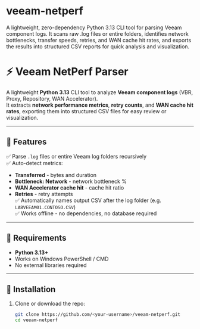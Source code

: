 # veeam-netperf
A lightweight, zero-dependency Python 3.13 CLI tool for parsing Veeam component logs. It scans raw .log files or entire folders, identifies network bottlenecks, transfer speeds, retries, and WAN cache hit rates, and exports the results into structured CSV reports for quick analysis and visualization.
# ⚡ Veeam NetPerf Parser

A lightweight **Python 3.13** CLI tool to analyze **Veeam component logs** (VBR, Proxy, Repository, WAN Accelerator).  
It extracts **network performance metrics**, **retry counts**, and **WAN cache hit rates**, exporting them into structured CSV files for easy review or visualization.

---

## 🚀 Features
✅ Parse `.log` files or entire Veeam log folders recursively  
✅ Auto-detect metrics:
- **Transferred** - bytes and duration
- **Bottleneck: Network** - network bottleneck %
- **WAN Accelerator cache hit** - cache hit ratio
- **Retries** - retry attempts  
✅ Automatically names output CSV after the log folder (e.g. `LABVEEAM01.CONTOSO.CSV`)  
✅ Works offline - no dependencies, no database required  

---

## 🧰 Requirements
- **Python 3.13+**
- Works on Windows PowerShell / CMD
- No external libraries required

---

## 🧩 Installation
1. Clone or download the repo:
   ```bash
   git clone https://github.com/<your-username>/veeam-netperf.git
   cd veeam-netperf
